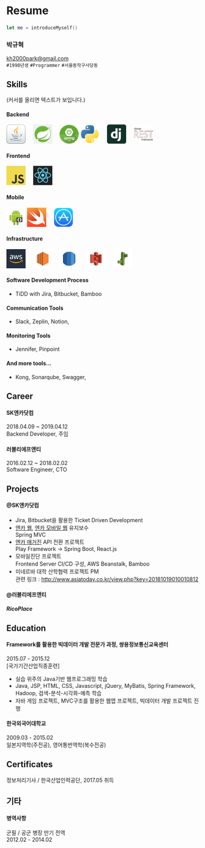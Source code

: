 # Resume

```swift
let me = introduceMyself()
```

### 박규혁
kh2000park@gmail.com  
`#1990년생` `#Programmer` `#서울동작구사당동`  



## Skills  
(커서를 올리면 텍스트가 보입니다.)
#### Backend
<img src="images/java.png" width="50" title="Java">
&nbsp;&nbsp;&nbsp;
<img src="images/spring.png" width="50" title="Spring">
&nbsp;&nbsp;&nbsp;
<img src="images/spring-boot.png" width="50" title="Spring Boot">  

<img src="images/python.png" width="50" title="Python">
&nbsp;&nbsp;&nbsp;
<img src="images/django.png" width="50" title="Django">
&nbsp;&nbsp;&nbsp;
<img src="images/django-rest-framework.png" width="50" title="Django Rest Framework">  

#### Frontend
<img src="images/javascript.jpeg" width="50" title="Javascript">
&nbsp;&nbsp;&nbsp;
<img src="images/react.png" width="50" title="React">  

#### Mobile
<img src="images/android.png" width="50" title="Android">  

<img src="images/swift.png" width="50" title="Swift">
&nbsp;&nbsp;&nbsp;
<img src="images/ios.png" width="50" title="iOS(Cocoa Touch)">

#### Infrastructure
<img src="images/aws.jpg" width="50" title="Amazon Web Services">
&nbsp;&nbsp;&nbsp;
<img src="images/amazon-ec2.png" width="50" title="EC2">
&nbsp;&nbsp;&nbsp;
<img src="images/amazon-rds.png" width="50" title="EC2">
&nbsp;&nbsp;&nbsp;
<img src="images/amazon-s3.png" width="50" title="EC2">
&nbsp;&nbsp;&nbsp;
<img src="images/aws-elastic-beanstalk.png" width="50" title="Elastic Beanstalk">  

#### Software Development Process
- TiDD with Jira, Bitbucket, Bamboo

#### Communication Tools
- Slack, Zeplin, Notion,

#### Monitoring Tools
- Jennifer, Pinpoint

#### And more tools...
- Kong, Sonarqube, Swagger,

## Career
#### SK엔카닷컴
2018.04.09 ~ 2019.04.12  
Backend Developer, 주임


#### 러블리에프앤티
2016.02.12 ~ 2018.02.02  
Software Engineer, CTO


## Projects

#### @SK엔카닷컴
- Jira, Bitbucket을 활용한 Ticket Driven Development
- [엔카 웹](https://www.encar.com/), [엔카 모바일 웹](https://m.encar.com/) 유지보수  
Spring MVC
- [엔카 매거진](https://www.encarmagazine.com/) API 전환 프로젝트  
Play Framework -> Spring Boot, React.js
- 모바일진단 프로젝트  
Frontend Server CI/CD 구성, AWS Beanstalk, Bamboo
- 미네르바 대학 산학협력 프로젝트 PM  
관련 링크 : http://www.asiatoday.co.kr/view.php?key=20181019010010812

#### @러블리에프앤티
##### RicoPlace


## Education
#### Framework를 활용한 빅데이터 개발 전문가 과정, 쌍용정보통신교육센터
2015.07 - 2015.12  
[국가기간산업직종훈련]  
- 실습 위주의 Java기반 웹프로그래밍 학습  
- Java, JSP, HTML, CSS, Javascript, jQuery, MyBatis, Spring Framework, Hadoop, 검색-분석-시각화-예측 학습  
- 자바 게임 프로젝트, MVC구조를 활용한 웹앱 프로젝트, 빅데이터 개발 프로젝트 진행


#### 한국외국어대학교
2009.03 - 2015.02  
일본지역학(주전공), 영어통번역학(복수전공)

## Certificates
정보처리기사 / 한국산업인력공단, 2017.05 취득

## 기타
#### 병역사항
군필 / 공군 병장 만기 전역  
2012.02 - 2014.02
